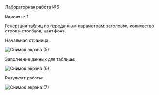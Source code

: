 Лабораторная работа №6

Вариант - 1

Генерация таблиц по переданным параметрам: заголовок, количество строк и столбцов, цвет фона.




Начальная страница:


![Снимок экрана (5)](https://user-images.githubusercontent.com/99040264/232187495-e3ff1c9b-8397-4e1c-8d14-20de986781ea.png)


Заполнение данных для таблицы:


![Снимок экрана (6)](https://user-images.githubusercontent.com/99040264/232187718-5e4cdd4d-a2ef-4c2b-9032-66ca83d07df4.png)


Результат работы:


![Снимок экрана (7)](https://user-images.githubusercontent.com/99040264/232187818-b70686e7-c83a-4a13-9bb4-a58bade98fbf.png)
